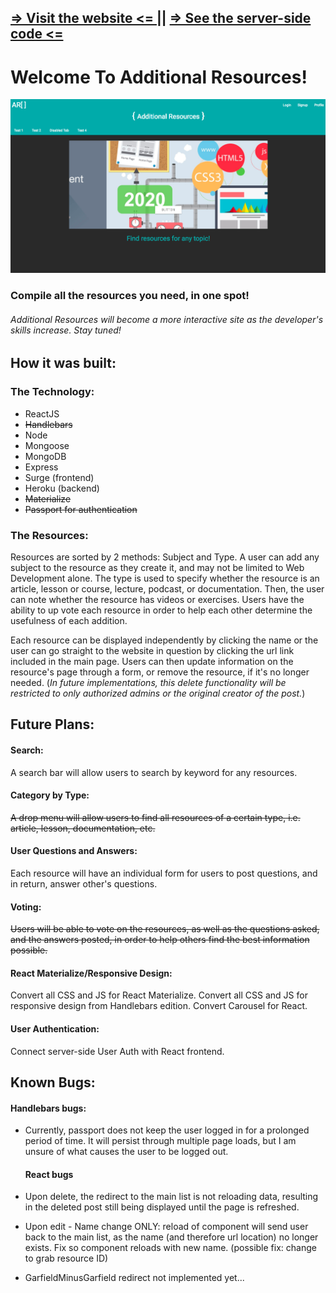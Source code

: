 ## [ => Visit the website <= ](https://additional-resources.surge.sh) || [ => See the server-side code <= ](https://github.com/ryanmokeefe/Project-2)

# Welcome To Additional Resources!

![alt text](https://github.com/ryanmokeefe/project-2/blob/master/public/img/screenshot.png "screenshot")

### Compile all the resources you need, in one spot!

###### Additional Resources will become a more interactive site as the developer's skills increase. Stay tuned!

## How it was built: 

### The Technology:

* ReactJS
* ~~Handlebars~~
* Node
* Mongoose 
* MongoDB
* Express
* Surge (frontend)
* Heroku (backend)
* ~~Materialize~~
* ~~Passport for authentication~~

  
### The Resources: 
  
  Resources are sorted by 2 methods: Subject and Type. A user can add any subject to the resource as they create it, and may not be limited to Web Development alone. The type is used to specify whether the resource is an article, lesson or course, lecture, podcast, or documentation. Then, the user can note whether the resource has videos or exercises. Users have the ability to up vote each resource in order to help each other determine the usefulness of each addition.
  
  Each resource can be displayed independently by clicking the name or the user can go straight to the website in question by clicking the url link included in the main page. Users can then update information on the resource's page through a form, or remove the resource, if it's no longer needed. (*In future implementations, this delete functionality will be restricted to only authorized admins or the original creator of the post.*)
  
 ## Future Plans: 
  
  #### Search:
  
   A search bar will allow users to search by keyword for any resources. 
  
  #### Category by Type:
  
  ~~A drop menu will allow users to find all resources of a certain type, i.e. article, lesson, documentation, etc.~~
  
  #### User Questions and Answers:
  
  Each resource will have an individual form for users to post questions, and in return, answer other's questions.
  
  #### Voting:
  
  ~~Users will be able to vote on the resources, as well as the questions asked, and the answers posted, in order to help others find the best information possible.~~
  
  #### React Materialize/Responsive Design:

  Convert all CSS and JS for React Materialize.
  Convert all CSS and JS for responsive design from Handlebars edition.
  Convert Carousel for React.

  #### User Authentication:

  Connect server-side User Auth with React frontend.


 ## Known Bugs: 

  #### Handlebars bugs:

* Currently, passport does not keep the user logged in for a prolonged period of time. It will persist through multiple page loads, but I am unsure of what causes the user to be logged out.

  #### React bugs

* Upon delete, the redirect to the main list is not reloading data, resulting in the deleted post still being displayed until the page is refreshed.

* Upon edit - Name change ONLY: reload of component will send user back to the main list, as the name (and therefore url location) no longer exists. Fix so component reloads with new name. (possible fix: change to grab resource ID)

* GarfieldMinusGarfield redirect not implemented yet...


